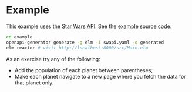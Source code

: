 # Example

This example uses the [Star Wars API](https://swapi.co/).
See the [example source code](https://github.com/eriktim/openapi-elm/tree/master/example).

```bash
cd example
openapi-generator generate -g elm -i swapi.yaml -o generated
elm reactor # visit http://localhost:8000/src/Main.elm
```

As an exercise try any of the following:

* Add the population of each planet between parentheses;
* Make each planet navigate to a new page where you fetch the data for that planet only. 